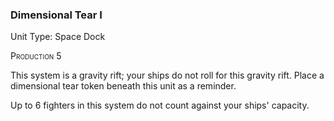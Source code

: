 ### **Dimensional Tear I**

Unit Type: Space Dock 

<span style="font-variant:small-caps;">Production</span> 5

This system is a gravity rift; your ships do not roll for this gravity rift. Place a dimensional tear token beneath this unit as a reminder. 

Up to 6 fighters in this system do not count against your ships' capacity.
